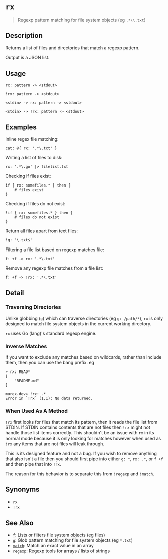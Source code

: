 # `rx`

> Regexp pattern matching for file system objects (eg `.*\\.txt`)

## Description

Returns a list of files and directories that match a regexp pattern.

Output is a JSON list.

## Usage

```
rx: pattern -> <stdout>

!rx: pattern -> <stdout>

<stdin> -> rx: pattern -> <stdout>

<stdin> -> !rx: pattern -> <stdout>
```

## Examples

Inline regex file matching:

```
cat: @{ rx: '.*\.txt' }
```

Writing a list of files to disk:

```
rx: '.*\.go' |> filelist.txt
```

Checking if files exist:

```
if { rx: somefiles.* } then {
    # files exist
}
```

Checking if files do not exist:

```
!if { rx: somefiles.* } then {
    # files do not exist
}
```

Return all files apart from text files:

```
!g: '\.txt$'
```

Filtering a file list based on regexp matches file:

```
f: +f -> rx: '.*\.txt'
```

Remove any regexp file matches from a file list:

```
f: +f -> !rx: '.*\.txt'
```

## Detail

### Traversing Directories

Unlike globbing (`g`) which can traverse directories (eg `g: /path/*`), `rx` is
only designed to match file system objects in the current working directory.

`rx` uses Go (lang)'s standard regexp engine.

### Inverse Matches

If you want to exclude any matches based on wildcards, rather than include
them, then you can use the bang prefix. eg

```
» rx: READ*                                                                                                                                                              
[
    "README.md"
]

murex-dev» !rx: .*
Error in `!rx` (1,1): No data returned.
```

### When Used As A Method

`!rx` first looks for files that match its pattern, then it reads the file list
from STDIN. If STDIN contains contents that are not files then `!rx` might not
handle those list items correctly. This shouldn't be an issue with `rx` in its
normal mode because it is only looking for matches however when used as `!rx`
any items that are not files will leak through.

This is its designed feature and not a bug. If you wish to remove anything that
also isn't a file then you should first pipe into either `g: *`, `rx: .*`, or
`f +f` and then pipe that into `!rx`.

The reason for this behavior is to separate this from `!regexp` and `!match`.

## Synonyms

* `rx`
* `!rx`


## See Also

* [`f`](../commands/f.md):
  Lists or filters file system objects (eg files)
* [`g`](../commands/g.md):
  Glob pattern matching for file system objects (eg `*.txt`)
* [`match`](../commands/match.md):
  Match an exact value in an array
* [`regexp`](../commands/regexp.md):
  Regexp tools for arrays / lists of strings
